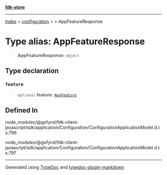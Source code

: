 [**fdk-store**](../../../README.md)
***

[Index](../../../API.md) > [configuration](../../README.md) > [<internal>](../README.md) > AppFeatureResponse

# Type alias: AppFeatureResponse

> **AppFeatureResponse**: `object`

## Type declaration

### `feature`

> `optional` **feature**: [`AppFeature`](type-alias.AppFeature.md)

## Defined In

node\_modules/@gofynd/fdk-client-javascript/sdk/application/Configuration/ConfigurationApplicationModel.d.ts:796

node\_modules/@gofynd/fdk-client-javascript/sdk/application/Configuration/ConfigurationApplicationModel.d.ts:797

***
Generated using [TypeDoc](https://typedoc.org/) and [typedoc-plugin-markdown](https://www.npmjs.com/package/typedoc-plugin-markdown)
